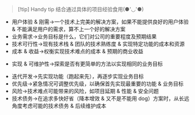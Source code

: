 >[!tip] Handy tip
>结合通过具体的项目经验食用(●'◡'●)

- 用户体验 & 刚需->一个技术上完美的解决方案，如果不能提供良好的用户体验 & 不能满足用户的需求，算不上一个好的解决方案
- 业务需求->业务目标是什么，它们对公司的重要程度及预期结果
- 技术可行性->现有技术栈 & 团队的技术熟练度 & 实现特定功能的成本和资源
- 成本 & 收益->权衡实现技术难点的成本 & 预期的商业收益
* 实现 & 可维护性->探索是否有更简单的方法以实现相同的业务目标
- 迭代开发->先实现功能（跑起来先），再逐步实现业务目标
- 优先级->紧急情况可调整优先级，以确保首先实现最重要的功能 & 业务目标
- 风险->技术难点可能带来的风险，如项目延期 & 性能 & 安全问题
- 技术债务->在追求多快好省（降本增效 & 又不是不能用 dog）方案时，从长远角度考虑可能的技术债务 & 后续维护成本
